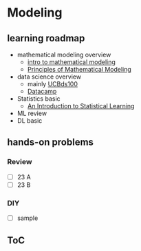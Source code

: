 # Modeling

## learning roadmap

- mathematical modeling overview
  - [intro to mathematical modeling](https://ubcmath.github.io/MATH360/process/overview.html)
  - [Principles of Mathematical Modeling](https://epdf.tips/principles-of-mathematical-modelingc7a8644fec395ce9035cfb728f3daa1e69512.html)
- data science overview
  - mainly [UCBds100](https://ds100.org/fa23/)
  - [Datacamp](https://www.datacamp.com/)
- Statistics basic
  - [An Introduction to Statistical Learning](https://www.stat.berkeley.edu/users/rabbee/s154/ISLR_First_Printing.pdf)
- ML review
- DL basic

## hands-on problems

### Review
- [ ] 23 A
- [ ] 23 B

### DIY
- [ ] sample

## ToC
